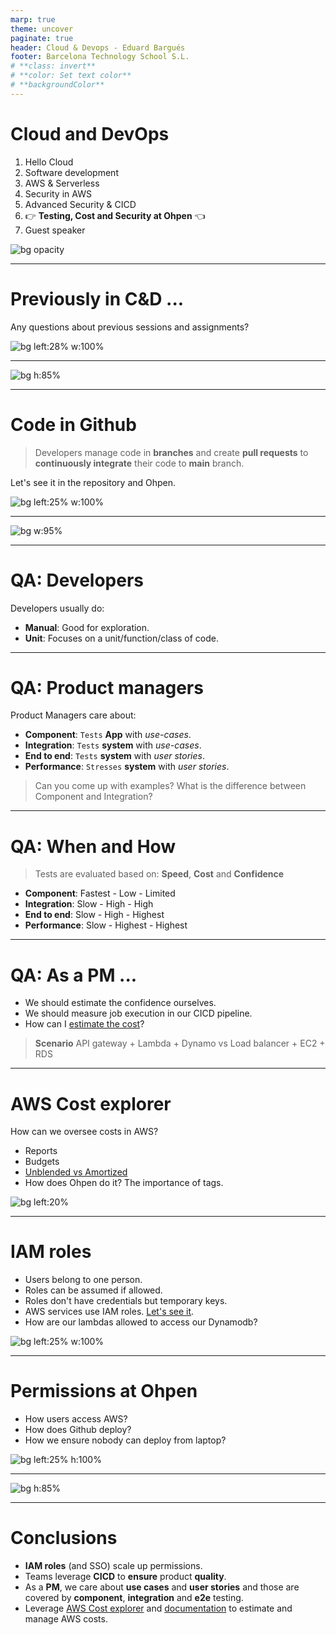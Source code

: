```yaml
---
marp: true
theme: uncover
paginate: true
header: Cloud & Devops - Eduard Bargués
footer: Barcelona Technology School S.L.
# **class: invert**
# **color: Set text color**
# **backgroundColor**
---
```


<!--
_class: invert
-->

# **Cloud and DevOps**

1. Hello Cloud
2. Software development
3. AWS & Serverless
4. Security in AWS
5. Advanced Security & CICD
6. 👉 **Testing, Cost and Security at Ohpen** 👈
7. Guest speaker

![bg opacity](images/barcelonaLandscape.png)

---

# **Previously in C&D ...**

Any questions about previous sessions and assignments?

![bg left:28% w:100%](images/any_question.png)

---

![bg h:85%](images/security_1.png)

---

# **Code in Github**

> Developers manage code in **branches** and create **pull requests** to **continuously integrate** their code to **main** branch.

Let's see it in the repository and Ohpen.

![bg left:25% w:100%](images/github.png)

---

![bg w:95%](images/cicd.png)

---

# **QA: Developers**

Developers usually do:

- **Manual**: Good for exploration.
- **Unit**: Focuses on a unit/function/class of code.

---

# **QA: Product managers**

Product Managers care about:

- **Component**: `Tests` **App** with _use-cases_.
- **Integration**: `Tests` **system** with _use-cases_.
- **End to end**: `Tests` **system** with _user stories_.
- **Performance**: `Stresses` **system** with _user stories_.

> Can you come up with examples?
> What is the difference between Component and Integration?

---

# **QA: When and How**

> Tests are evaluated based on: **Speed**, **Cost** and **Confidence**

- **Component**: Fastest - Low - Limited
- **Integration**: Slow - High - High
- **End to end**: Slow - High - Highest
- **Performance**: Slow - Highest - Highest

---

# **QA: As a PM ...**

- We should estimate the confidence ourselves.
- We should measure job execution in our CICD pipeline.
- How can I [estimate the cost](https://aws.amazon.com/products/?aws-products-all.sort-by=item.additionalFields.productNameLowercase&aws-products-all.sort-order=asc&awsf.re%3AInvent=*all&awsf.Free%20Tier%20Type=*all&awsf.tech-category=*all)?

> **Scenario**
> API gateway + Lambda + Dynamo
> vs
> Load balancer + EC2 + RDS

---

# **AWS Cost explorer**

How can we oversee costs in AWS?

- Reports
- Budgets
- [Unblended vs Amortized](https://aws.amazon.com/blogs/aws-cloud-financial-management/understanding-your-aws-cost-datasets-a-cheat-sheet/)
- How does Ohpen do it? The importance of tags.

![bg left:20%](images/money.png)

---

# **IAM roles**

- Users belong to one person.
- Roles can be assumed if allowed.
- Roles don't have credentials but temporary keys.
- AWS services use IAM roles. [Let's see it](https://github.com/EduardBargues/bts_session5_13_06_2023).
- How are our lambdas allowed to access our Dynamodb?

![bg left:25% w:100%](images/any_question.png)

---

# **Permissions at Ohpen**

- How users access AWS?
- How does Github deploy?
- How we ensure nobody can deploy from laptop?

![bg left:25% h:100%](images/ohpen_logo.png)

---

![bg h:85%](images/security_ohpen.png)

---

# **Conclusions**

- **IAM roles** (and SSO) scale up permissions.
- Teams leverage **CICD** to **ensure** product **quality**.
- As a **PM**, we care about **use cases** and **user stories** and those are covered by **component**, **integration** and **e2e** testing.
- Leverage [AWS Cost explorer](https://aws.amazon.com/aws-cost-management/aws-cost-explorer/) and [documentation](https://aws.amazon.com/products/?nc2=h_ql_prod_fs_f&aws-products-all.sort-by=item.additionalFields.productNameLowercase&aws-products-all.sort-order=asc&awsf.re%3AInvent=*all&awsf.Free%20Tier%20Type=*all&awsf.tech-category=*all) to estimate and manage AWS costs.

